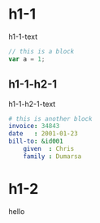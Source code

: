 # h1-1
h1-1-text

```js
// this is a block
var a = 1;
```

## h1-1-h2-1
h1-1-h2-1-text

```yaml
# this is another block
invoice: 34843
date   : 2001-01-23
bill-to: &id001
    given  : Chris
    family : Dumarsa
```
<!--
# h1-2 fake
h1-2-text
-->
# h1-2

hello
